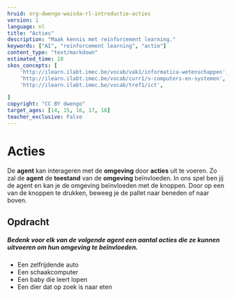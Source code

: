 ```yaml
---
hruid: org-dwengo-waisda-rl-introductie-acties
version: 1
language: nl
title: "Acties"
description: "Maak kennis met reïnforcement learning."
keywords: ["AI", "reïnforcement learning", "actie"]
content_type: "text/markdown"
estimated_time: 10
skos_concepts: [
    'http://ilearn.ilabt.imec.be/vocab/vak1/informatica-wetenschappen', 
    'http://ilearn.ilabt.imec.be/vocab/curr1/s-computers-en-systemen',
    'http://ilearn.ilabt.imec.be/vocab/tref1/ict',

]
copyright: "CC BY dwengo"
target_ages: [14, 15, 16, 17, 18]
teacher_exclusive: False
---
```


# Acties

De **agent** kan interageren met de **omgeving** door **acties** uit te voeren. Zo zal de **agent** de **toestand** van de **omgeving** beïnvloeden. In ons spel ben jij de agent en kan je de omgeving beïnvloeden met de knoppen. Door op een van de knoppen te drukken, beweeg je de pallet naar beneden of naar boven. 


<div class="dwengo-content assignment">
<h2 class="title">Opdracht</h2>
<div class="content">
<p><h5>Bedenk voor elk van de volgende agent een aantal acties die ze kunnen uitvoeren om hun omgeving te beïnvloeden.</h5></p>
<p><ul>
<li>Een zelfrijdende auto</li>
<li>Een schaakcomputer</li>
<li>Een baby die leert lopen</li>
<li>Een dier dat op zoek is naar eten</li>
</ul></p>
</div>
</div>
